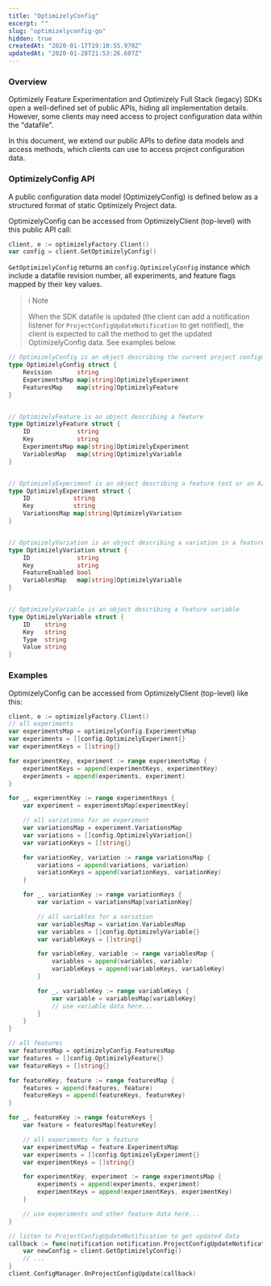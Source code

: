 ```yaml
---
title: "OptimizelyConfig"
excerpt: ""
slug: "optimizelyconfig-go"
hidden: true
createdAt: "2020-01-17T19:10:55.970Z"
updatedAt: "2020-01-28T21:53:26.607Z"
---
```

### Overview

Optimizely Feature Experimentation and Optimizely Full Stack (legacy) SDKs open a well-defined set of public APIs, hiding all implementation details. However, some clients may need access to project configuration data within the "datafile". 

In this document, we extend our public APIs to define data models and access methods, which clients can use to access project configuration data. 

### OptimizelyConfig API

A public configuration data model (OptimizelyConfig) is defined below as a structured format of static Optimizely Project data.

OptimizelyConfig can be accessed from OptimizelyClient (top-level) with this public API call:
```go
client, e := optimizelyFactory.Client()
var config = client.GetOptimizelyConfig()
```
`GetOptimizelyConfig` returns an `config.OptimizelyConfig` instance which include a datafile revision number, all experiments, and feature flags mapped by their key values.

>ℹ️ Note
>
> When the SDK datafile is updated (the client can add a notification listener for `ProjectConfigUpdateNotification` to get notified), the client is expected to call the method to get the updated OptimizelyConfig data. See examples below.

```go
// OptimizelyConfig is an object describing the current project configuration data 
type OptimizelyConfig struct {
	Revision       string                          
	ExperimentsMap map[string]OptimizelyExperiment 
	FeaturesMap    map[string]OptimizelyFeature    
}


// OptimizelyFeature is an object describing a feature
type OptimizelyFeature struct {
	ID             string                          
	Key            string                          
	ExperimentsMap map[string]OptimizelyExperiment 
	VariablesMap   map[string]OptimizelyVariable  
}


// OptimizelyExperiment is an object describing a feature test or an A/B test
type OptimizelyExperiment struct {
	ID            string                         
	Key           string                        
	VariationsMap map[string]OptimizelyVariation 
}


// OptimizelyVariation is an object describing a variation in a feature test or A/B //test
type OptimizelyVariation struct {
	ID             string                       
	Key            string                      
	FeatureEnabled bool                          
	VariablesMap   map[string]OptimizelyVariable 
}


// OptimizelyVariable is an object describing a feature variable
type OptimizelyVariable struct {
	ID    string 
	Key   string 
	Type  string 
	Value string 
}
```

### Examples
OptimizelyConfig can be accessed from OptimizelyClient (top-level) like this:

```go
client, e := optimizelyFactory.Client()
// all experiments
var experimentsMap = optimizelyConfig.ExperimentsMap
var experiments = []config.OptimizelyExperiment{}
var experimentKeys = []string{}

for experimentKey, experiment := range experimentsMap {
	experimentKeys = append(experimentKeys, experimentKey)
	experiments = append(experiments, experiment)
}

for _, experimentKey := range experimentKeys {
	var experiment = experimentsMap[experimentKey]

	// all variations for an experiment
	var variationsMap = experiment.VariationsMap
	var variations = []config.OptimizelyVariation{}
	var variationKeys = []string{}

	for variationKey, variation := range variationsMap {
		variations = append(variations, variation)
		variationKeys = append(variationKeys, variationKey)
	}

	for _, variationKey := range variationKeys {
		var variation = variationsMap[variationKey]

		// all variables for a variation
		var variablesMap = variation.VariablesMap
		var variables = []config.OptimizelyVariable{}
		var variableKeys = []string{}

		for variableKey, variable := range variablesMap {
			variables = append(variables, variable)
			variableKeys = append(variableKeys, variableKey)
		}

		for _, variableKey := range variableKeys {
			var variable = variablesMap[variableKey]
			// use variable data here...
		}
	}
}

// all features
var featuresMap = optimizelyConfig.FeaturesMap
var features = []config.OptimizelyFeature{}
var featureKeys = []string{}

for featureKey, feature := range featuresMap {
	features = append(features, feature)
	featureKeys = append(featureKeys, featureKey)
}

for _, featureKey := range featureKeys {
	var feature = featuresMap[featureKey]

	// all experiments for a feature
	var experimentsMap = feature.ExperimentsMap
	var experiments = []config.OptimizelyExperiment{}
	var experimentKeys = []string{}

	for experimentKey, experiment := range experimentsMap {
		experiments = append(experiments, experiment)
		experimentKeys = append(experimentKeys, experimentKey)
	}

	// use experiments and other feature data here...
}

// listen to ProjectConfigUpdateNotification to get updated data
callback := func(notification notification.ProjectConfigUpdateNotification) {
	var newConfig = client.GetOptimizelyConfig()
	// ...
}
client.ConfigManager.OnProjectConfigUpdate(callback)
```